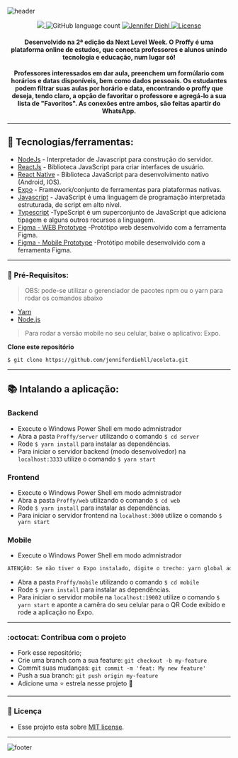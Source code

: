 ![header](https://user-images.githubusercontent.com/67604477/89924158-ff8b6b00-dbd7-11ea-9cad-42f8776c2409.jpg)

<p align="center">	
  
   <a aria-label="Completed" href="https://nextlevelweek.com/episodios/omnistack/edicao/2">
    <img src="https://img.shields.io/badge/Proffy-NLW 2.0-8257E5?logo=data:image/png;base64,iVBORw0KGgoAAAANSUhEUgAAABAAAAAQCAMAAAAoLQ9TAAAALVBMVEVHcExxWsF0XMJzXMJxWcFsUsD///9jRrzY0u6Xh9Gsn9n39fyMecy0qd2bjNJWBT0WAAAABHRSTlMA2Do606wF2QAAAGlJREFUGJVdj1cWwCAIBLEsRU3uf9xobDH8+GZwUYi8i6ucJwrxKE+7D0G9Q4vlYqtmCSjndr4CgCgzlyFgfKfKCVO0LrPKjmiqMxGXkJwNnXskqWG+1oSM+BSwD8f29YLNjvx/OQrn+g99oQSoNmt3PgAAAABJRU5ErkJggg=="></img>
  </a>
  
  <img alt="GitHub language count" src="https://img.shields.io/badge/Languages-4-blueviolet">
  
   <a href="https://www.linkedin.com/in/jennifer-diehll/">
      <img alt="Jennifer Diehl" src="https://img.shields.io/badge/-Jennifer Diehl-8257E5?style=flat&logo=Linkedin&logoColor=white" />
   </a>


  <a href = "https://github.com/jenniferdiehll/proffy/blob/master/LICENSE">
   <img alt="License" src="https://img.shields.io/badge/License-MIT-8257E5">
  </a>

</p>

<h4 align="center">
Desenvolvido na 2ª edição da Next Level Week. O Proffy é uma plataforma online de estudos, que conecta professores e alunos unindo tecnologia e educação, num lugar só! 
</h4>

<h4 align="center">
Professores interessados em dar aula, preenchem um formúlario com horários e datas disponíveis, bem como dados pessoais. Os estudantes podem filtrar suas aulas por horário e data, encontrando o proffy que deseja, tendo claro, a opção de favoritar o professore e agregá-lo a sua lista de "Favoritos". As conexões entre ambos, são feitas apartir do WhatsApp.
</h4>

--------

## :rocket: Tecnologias/ferramentas:

- [NodeJs](https://nodejs.org/en/) - Interpretador de Javascript para construção do servidor.
- [ReactJs](https://reactjs.org) - Biblioteca JavaScript para criar interfaces de usuário.
- [React Native](https://reactnative.dev) -  Biblioteca JavaScript para desenvolvimento nativo (Android, IOS).
- [Expo](https://expo.io) - Framework/conjunto de ferramentas para plataformas nativas.
- [Javascript](https://www.javascript.com/) - JavaScript é uma linguagem de programação interpretada estruturada, de script em alto nível.
- [Typescript](https://www.typescriptlang.org/) -TypeScript é um superconjunto de JavaScript que adiciona tipagem e alguns outros recursos a linguagem.
- [Figma - WEB Prototype](https://www.figma.com/file/GHGS126t7WYjnPZdRKChJF/?viewer=1&node-id=) -Protótipo web desenvolvido com a ferramenta Figma.
- [Figma - Mobile Prototype](https://www.figma.com/file/e33KvgUpFdunXxJjHnK7CG/?viewer=1&node-id=) -Protótipo mobile desenvolvido com a ferramenta Figma.
------

### :electric_plug: Pré-Requisitos:
> OBS: pode-se utilizar o gerenciador de pacotes npm ou o yarn para rodar os comandos abaixo
- [Yarn](https://yarnpkg.com/) 
- [Node.js](https://nodejs.org/)
> Para rodar a versão mobile no seu celular, baixe o aplicativo: Expo.

**Clone este repositório**
```
$ git clone https://github.com/jenniferdiehll/ecoleta.git
```

-------------
## :books: Intalando a aplicação:

### Backend 
- Execute o Windows Power Shell em modo admnistrador
- Abra a pasta `Proffy/server` utilizando o comando `$ cd server`
- Rode `$ yarn install` para instalar as dependências.
- Para iniciar o servidor backend (modo desenvolvedor) na `localhost:3333` utilize o comando `$ yarn start`

### Frontend 
- Execute o Windows Power Shell em modo admnistrador
- Abra a pasta `Proffy/web` utilizando o comando `$ cd web`
- Rode `$ yarn install` para instalar as dependências.
- Para iniciar o servidor frontend  na `localhost:3000` utilize o comando `$ yarn start`

### Mobile 
- Execute o Windows Power Shell em modo admnistrador
```bash
ATENÇÃO: Se não tiver o Expo instalado, digite o trecho: yarn global add install expo-cli
```
- Abra a pasta `Proffy/mobile` utilizando o comando `$ cd mobile`
- Rode `$ yarn install` para instalar as dependências.
- Para iniciar o servidor mobile na `localhost:19002` utilize o comando `$ yarn start` e aponte a camêra do seu celular para o QR Code exibido e rode a aplicação no Expo.
---------
### :octocat: Contribua com o projeto
- Fork esse repositório;
- Crie uma branch com a sua feature: `git checkout -b my-feature`
- Commit suas mudanças: `git commit -m 'feat: My new feature'`
- Push a sua branch: `git push origin my-feature`
- Adicione uma :star: estrela nesse projeto 💜
---------
### 📗 Licença
- Esse projeto esta sobre [MIT license](./LICENSE).
---------
![footer](https://user-images.githubusercontent.com/67604477/89931311-5f870f00-dbe2-11ea-9030-940b9869e68b.jpg)
